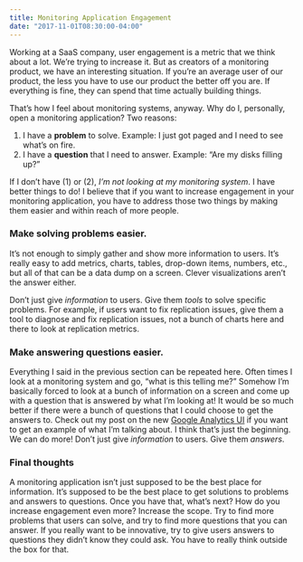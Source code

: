 ```yaml
---
title: Monitoring Application Engagement
date: "2017-11-01T08:30:00-04:00"
---
```


Working at a SaaS company, user engagement is a metric that we think about a lot. We’re trying to increase it. But as creators  of a monitoring product, we have an interesting situation. If you’re an average user of our product, the less you have to use our product the better off you are. If everything is fine, they can spend that time actually building things.

That’s how I feel about monitoring systems, anyway. Why do I, personally, open a monitoring application? Two reasons:

1. I have a **problem** to solve. Example: I just got paged and I need to see what’s on fire.
2. I have a **question** that I need to answer. Example: “Are my disks filling up?”


If I don’t have (1) or (2), *I’m not looking at my monitoring system*. I have better things to do! I believe that if you want to increase engagement in your monitoring application, you have to address those two things by making them easier and within reach of more people.

### Make solving problems easier.

It’s not enough to simply gather and show more information to users. It’s really easy to add metrics, charts, tables, drop-down items, numbers, etc., but all of that can be a data dump on a screen. Clever visualizations aren’t the answer either.

Don’t just give *information* to users. Give them *tools* to solve specific problems. For example, if users want to fix replication issues, give them a tool to diagnose and fix replication issues, not a bunch of charts here and there to look at replication metrics.

### Make answering questions easier.

Everything I said in the previous section can be repeated here. Often times I look at a monitoring system and go, “what is this telling me?” Somehow I’m basically forced to look at a bunch of information on a screen and come up with a question that is answered by what I’m looking at! It would be so much better if there were a bunch of questions that I could choose to get the answers to. Check out my post on the new [Google Analytics UI](/2017/07/02/google-analytics-ui/) if you want to get an example of what I’m talking about. I think that’s just the beginning. We can do more! Don’t just give *information* to users. Give them *answers*.

### Final thoughts

A monitoring application isn’t just supposed to be the best place for information. It’s supposed to be the best place to get solutions to problems and answers to questions. Once you have that, what’s next? How do you increase engagement even more? Increase the scope. Try to find more problems that users can solve, and try to find more questions that you can answer. If you really want to be innovative, try to give users answers to questions they didn’t know they could ask. You have to really think outside the box for that.
